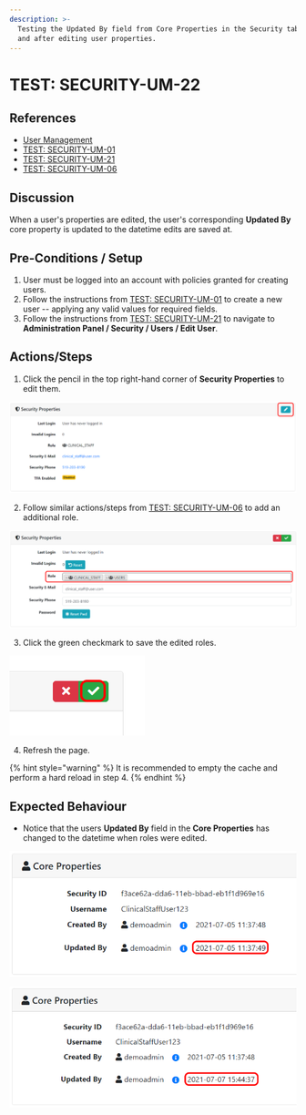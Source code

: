```yaml
---
description: >-
  Testing the Updated By field from Core Properties in the Security tab before
  and after editing user properties.
---
```


# TEST: SECURITY-UM-22

## References

* [User Management](../../../../../operations/security-administration/user-management.md)
* [TEST: SECURITY-UM-01](test-security-um-01.md)
* [TEST: SECURITY-UM-21](test-security-um-21.md)
* [TEST: SECURITY-UM-06](test-security-um-06.md)

## Discussion

When a user's properties are edited, the user's corresponding **Updated By** core property is updated to the datetime edits are saved at.

## Pre-Conditions / Setup

1. User must be logged into an account with policies granted for creating users.
2. Follow the instructions from [TEST: SECURITY-UM-01](test-security-um-01.md) to create a new user -- applying any valid values for required fields.
3. Follow the instructions from [TEST: SECURITY-UM-21](test-security-um-21.md) to navigate to **Administration Panel / Security / Users / Edit User**.

## Actions/Steps

1. Click the pencil in the top right-hand corner of **Security Properties** to edit them. 

![](../../../../../../.gitbook/assets/image%20%28257%29.png)

2. Follow similar actions/steps from [TEST: SECURITY-UM-06](test-security-um-06.md) to add an additional role.

![](../../../../../../.gitbook/assets/image%20%28251%29.png)

3.  Click the green checkmark to save the edited roles.

![](../../../../../../.gitbook/assets/image%20%28264%29.png)

4. Refresh the page.

{% hint style="warning" %}
It is recommended to empty the cache and perform a hard reload in step 4.
{% endhint %}

## Expected Behaviour

* Notice that the users **Updated By** field in the **Core Properties** has changed to the datetime when roles were edited.

![Before editing.](../../../../../../.gitbook/assets/image%20%28248%29.png)

![After editing.](../../../../../../.gitbook/assets/image%20%28270%29.png)

